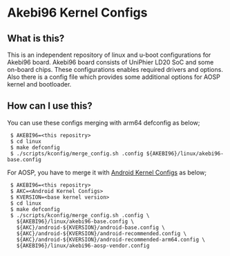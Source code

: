 # Akebi96 Kernel Configs

## What is this?

This is an independent repository of linux and u-boot configurations
for Akebi96 board.
Akebi96 board consists of UniPhier LD20 SoC and some on-board chips. These
configurations enables required drivers and options. Also there is a config
file which provides some additional options for AOSP kernel and bootloader.

## How can I use this?

You can use these configs merging with arm64 defconfig as below;

```
 $ AKEBI96=<this repositry>
 $ cd linux
 $ make defconfig
 $ ./scripts/kconfig/merge_config.sh .config ${AKEBI96}/linux/akebi96-base.config
```

For AOSP, you have to merge it with [Android Kernel Configs](https://android.googlesource.com/kernel/configs) as below;

```
 $ AKEBI96=<this repositry>
 $ AKC=<Android Kernel Configs>
 $ KVERSION=<base kernel version>
 $ cd linux
 $ make defconfig
 $ ./scripts/kconfig/merge_config.sh .config \
   ${AKEBI96}/linux/akebi96-base.config \
   ${AKC}/android-${KVERSION}/android-base.config \
   ${AKC}/android-${KVERSION}/android-recommended.config \
   ${AKC}/android-${KVERSION}/android-recommended-arm64.config \
   ${AKEBI96}/linux/akebi96-aosp-vendor.config
```

